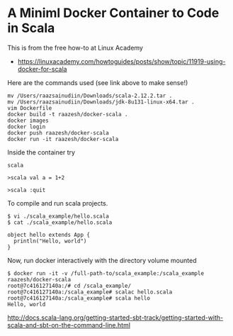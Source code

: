 # A Miniml Docker Container to Code in Scala 

This is from the free how-to at Linux Academy

* https://linuxacademy.com/howtoguides/posts/show/topic/11919-using-docker-for-scala

Here are the commands used (see link above to make sense!)

```
mv /Users/raazsainudiin/Downloads/scala-2.12.2.tar .
mv /Users/raazsainudiin/Downloads/jdk-8u131-linux-x64.tar .
vim Dockerfile 
docker build -t raazesh/docker-scala .
docker images
docker login
docker push raazesh/docker-scala
docker run -it raazesh/docker-scala
```

Inside the container try
```
scala

>scala val a = 1+2

>scala :quit
```

To compile and run scala projects.

```
$ vi ./scala_example/hello.scala
$ cat ./scala_example/hello.scala

object hello extends App {
  println("Hello, world")
}

```

Now, run docker interactively with the directory volume mounted

```
$ docker run -it -v /full-path-to/scala_example:/scala_example raazesh/docker-scala
root@7c416127140a:/# cd /scala_example/
root@7c416127140a:/scala_example# scalac hello.scala
root@7c416127140a:/scala_example# scala hello
Hello, world

```

http://docs.scala-lang.org/getting-started-sbt-track/getting-started-with-scala-and-sbt-on-the-command-line.html
